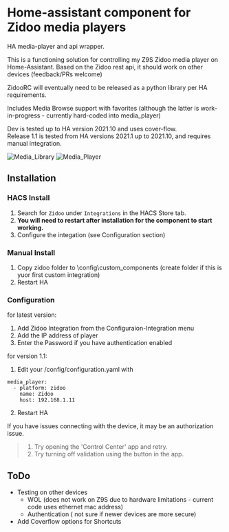 # Home-assistant component for Zidoo media players
HA media-player and api wrapper.

This is a functioning solution for controlling my Z9S Zidoo media player on Home-Assistant.  Based on the Zidoo rest api, it should work on other devices (feedback/PRs welcome)

ZidooRC will eventually need to be released as a python library per HA requirements.  

Includes Media Browse support with favorites (although the latter is work-in-progress - currently hard-coded into media_player)

Dev is tested up to HA version 2021.10 and uses cover-flow.   
Release 1.1 is tested from HA versions 2021.1 up to 2021.10, and requires manual integration.

![Media_Library](images/media_browser.png) ![Media_Player](images/media_player.png)


## Installation

### HACS Install

1. Search for `Zidoo` under `Integrations` in the HACS Store tab.
2. **You will need to restart after installation for the component to start working.**
3. Configure the integation (see Configuration section)

### Manual Install

1. Copy zidoo folder to \config\custom_components (create folder if this is yuor first custom integration)
2. Restart HA

### Configuration

for latest version:

1. Add Zidoo Integration from the Configuraion-Integration menu
2. Add the IP address of player
3. Enter the Password if you have authentication enabled

for version 1.1:

1. Edit your /config/configuration.yaml with

```
media_player:
  - platform: zidoo
    name: Zidoo
    host: 192.168.1.11
```
2. Restart HA

If you have issues connecting with the device, it may be an authorization issue.  
> 1. Try opening the 'Control Center' app and retry. 
> 2. Try turning off validation using the button in the app.   

## ToDo

- Testing on other devices
  - WOL (does not work on Z9S due to hardware limitations - current code uses ethernet mac address)
  - Authentication ( not sure if newer devices are more secure)   
- Add Coverflow options for Shortcuts



